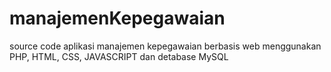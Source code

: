 # manajemenKepegawaian
source code aplikasi manajemen kepegawaian berbasis web menggunakan PHP, HTML, CSS, JAVASCRIPT dan detabase MySQL
